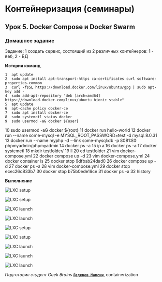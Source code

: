# Контейнеризация (семинары)


## Урок 5. Docker Compose и Docker Swarm

### **Домашнее задание**

Задание:
1 создать сервис, состоящий из 2 различных контейнеров: 1 - веб, 2 - БД

**История команд**



    1  apt update
    2  sudo apt install apt-transport-https ca-certificates curl software-properties-common
    3  curl -fsSL https://download.docker.com/linux/ubuntu/gpg | sudo apt-key add -
    4  sudo add-apt-repository "deb [arch=amd64] https://download.docker.com/linux/ubuntu bionic stable"
    5  apt update
    6  apt-cache policy docker-ce
    7  sudo apt install docker-ce
    8  sudo systemctl status docker
    9  sudo usermod -aG docker ${user}
   10  sudo usermod -aG docker ${root}
   11  docker run hello-world
   12  docker run --name some-mysql -e MYSQL_ROOT_PASSWORD=test -d mysql:8.0.31
   13  docker run --name myphp -d --link some-mysql:db -p 8081:80 phpmyadmin/phpmyadmin
   14  docker ps -a
   15  ip a
   16  docker ps -a
   17  docker systemctl
   18  mkdir testfolder/
   19  ll
   20  cd testfolder
   21  vim docker-compose.yml
   22  docker compose up -d
   23  vim docker-compose.yml
   24  docker container ls
   25  docker stop 6dfbab24dad0
   26  docker compose up -d
   27  docker ps -a
   28  vim docker-compose.yml
   29  docker stop ecec26c833b7
   30  docker stop b75b0ede16ce
   31  docker ps -a
   32  history



**Выполнение**

![LXC setup](https://github.com/ScarletStranger/containerization/blob/main/Seminar5/Pics/1.png)

![LXC setup](https://github.com/ScarletStranger/containerization/blob/main/Seminar5/Pics/2.png)

![LXC launch](https://github.com/ScarletStranger/containerization/blob/main/Seminar5/Pics/3.png)

![LXC launch](https://github.com/ScarletStranger/containerization/blob/main/Seminar5/Pics/4.png)

![LXC setup](https://github.com/ScarletStranger/containerization/blob/main/Seminar5/Pics/5.png)

![LXC setup](https://github.com/ScarletStranger/containerization/blob/main/Seminar5/Pics/6.png)

![LXC launch](https://github.com/ScarletStranger/containerization/blob/main/Seminar5/Pics/7.png)

![LXC launch](https://github.com/ScarletStranger/containerization/blob/main/Seminar5/Pics/8.png)

![LXC launch](https://github.com/ScarletStranger/containerization/blob/main/Seminar5/Pics/9.png)

*Подготовил студент Geek Brains* [**`Леденев Максим`**](https://github.com/ScarletStranger), containerization
